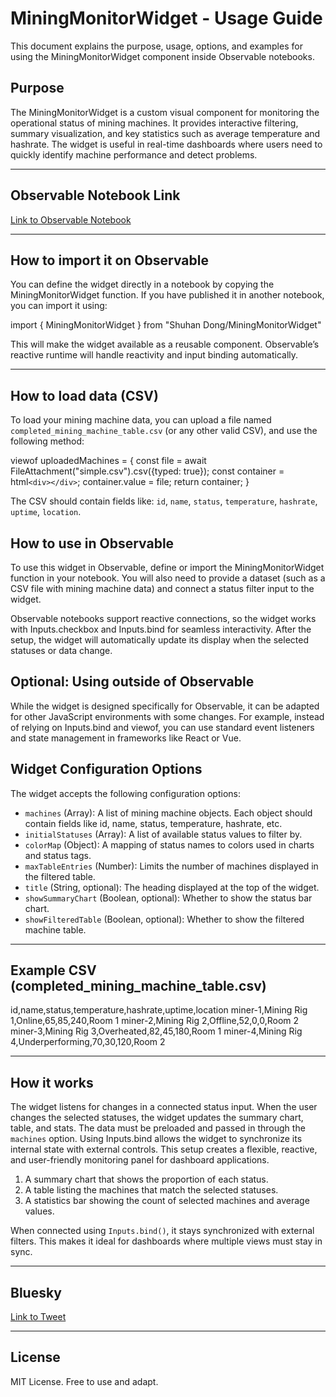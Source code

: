 # MiningMonitorWidget - Usage Guide

This document explains the purpose, usage, options, and examples for using the MiningMonitorWidget component inside Observable notebooks.

## Purpose

The MiningMonitorWidget is a custom visual component for monitoring the operational status of mining machines. It provides interactive filtering, summary visualization, and key statistics such as average temperature and hashrate. The widget is useful in real-time dashboards where users need to quickly identify machine performance and detect problems.

---

## Observable Notebook Link

[Link to Observable Notebook](https://observablehq.com/d/17ad2f133c3f874a)


---
## How to import it on Observable

You can define the widget directly in a notebook by copying the MiningMonitorWidget function. If you have published it in another notebook, you can import it using:

import { MiningMonitorWidget } from "Shuhan Dong/MiningMonitorWidget"

This will make the widget available as a reusable component. Observable’s reactive runtime will handle reactivity and input binding automatically.

---

## How to load data (CSV)

To load your mining machine data, you can upload a file named `completed_mining_machine_table.csv` (or any other valid CSV), and use the following method:

viewof uploadedMachines = {
  const file = await FileAttachment("simple.csv").csv({typed: true});
  const container = html`<div></div>`;
  container.value = file;
  return container;
}

The CSV should contain fields like: `id`, `name`, `status`, `temperature`, `hashrate`, `uptime`, `location`.

## How to use in Observable

To use this widget in Observable, define or import the MiningMonitorWidget function in your notebook. You will also need to provide a dataset (such as a CSV file with mining machine data) and connect a status filter input to the widget.

Observable notebooks support reactive connections, so the widget works with Inputs.checkbox and Inputs.bind for seamless interactivity. After the setup, the widget will automatically update its display when the selected statuses or data change.

## Optional: Using outside of Observable

While the widget is designed specifically for Observable, it can be adapted for other JavaScript environments with some changes. For example, instead of relying on Inputs.bind and viewof, you can use standard event listeners and state management in frameworks like React or Vue.

## Widget Configuration Options

The widget accepts the following configuration options:

- `machines` (Array): A list of mining machine objects. Each object should contain fields like id, name, status, temperature, hashrate, etc.
- `initialStatuses` (Array): A list of available status values to filter by.
- `colorMap` (Object): A mapping of status names to colors used in charts and status tags.
- `maxTableEntries` (Number): Limits the number of machines displayed in the filtered table.
- `title` (String, optional): The heading displayed at the top of the widget.
- `showSummaryChart` (Boolean, optional): Whether to show the status bar chart.
- `showFilteredTable` (Boolean, optional): Whether to show the filtered machine table.

---


## Example CSV (completed_mining_machine_table.csv)

id,name,status,temperature,hashrate,uptime,location
miner-1,Mining Rig 1,Online,65,85,240,Room 1
miner-2,Mining Rig 2,Offline,52,0,0,Room 2
miner-3,Mining Rig 3,Overheated,82,45,180,Room 1
miner-4,Mining Rig 4,Underperforming,70,30,120,Room 2

---

## How it works

The widget listens for changes in a connected status input. When the user changes the selected statuses, the widget updates the summary chart, table, and stats. The data must be preloaded and passed in through the `machines` option. Using Inputs.bind allows the widget to synchronize its internal state with external controls. This setup creates a flexible, reactive, and user-friendly monitoring panel for dashboard applications.


1. A summary chart that shows the proportion of each status.
2. A table listing the machines that match the selected statuses.
3. A statistics bar showing the count of selected machines and average values.

When connected using `Inputs.bind()`, it stays synchronized with external filters. This makes it ideal for dashboards where multiple views must stay in sync.

---
## Bluesky

[Link to Tweet](https://bsky.app/profile/shuhandong.bsky.social/post/3lmv52dasjc2f)

---

## License

MIT License. Free to use and adapt.
